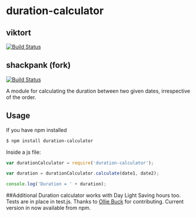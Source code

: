 # duration-calculator

## viktort

[![Build Status](https://secure.travis-ci.org/viktort/duration-calculator.png)](http://travis-ci.org/viktort/duration-calculator)

## shackpank (fork)

[![Build Status](https://secure.travis-ci.org/shackpank/duration-calculator.png)](http://travis-ci.org/shackpank/duration-calculator)


A module for calculating the duration between two given dates, irrespective of the order.

## Usage

If you have npm installed

```sh
$ npm install duration-calculator
```

Inside a js file:

```js
var durationCalculator = require('duration-calculator');

var duration = durationCalculator.calculate(date1, date2);

console.log('Duration = ' + duration);
```

##Additional
Duration calculator works with Day Light Saving hours too. Tests are in place in test.js. 
Thanks to [Ollie Buck](https://github.com/shackpank) for contributing. Current version in now
available from npm.
